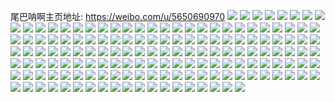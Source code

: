 尾巴呐啊主页地址: https://weibo.com/u/5650690970 
![](https://wx4.sinaimg.cn/mw2000/006apIQWly1h2wirs6fcoj30oz18fqf9.jpg) 
![](https://wx4.sinaimg.cn/mw2000/006apIQWly1gzmndn5gg3j32io1w07wk.jpg) 
![](https://wx4.sinaimg.cn/mw2000/006apIQWly1gzmnd6y1nuj32io1w0e84.jpg) 
![](https://wx4.sinaimg.cn/mw2000/006apIQWly1gzmnd8ewkyj30u01404dm.jpg) 
![](https://wx4.sinaimg.cn/mw2000/006apIQWly1gzmnd8ym3sj30u0140qde.jpg) 
![](https://wx4.sinaimg.cn/mw2000/006apIQWly1gzmndc0mj8j32202qou10.jpg) 
![](https://wx4.sinaimg.cn/mw2000/006apIQWly1gzmnddkvftj31p829lqv6.jpg) 
![](https://wx4.sinaimg.cn/mw2000/006apIQWly1gy8pxkbzu0j31o0280npd.jpg) 
![](https://wx4.sinaimg.cn/mw2000/006apIQWly1gy57hh0mejj32c0340e83.jpg) 
![](https://wx4.sinaimg.cn/mw2000/006apIQWly1gtxg38s10dj33402c0hdv.jpg) 
![](https://wx4.sinaimg.cn/mw2000/006apIQWly1gtxg3bbq1kj33402c0npf.jpg) 
![](https://wx4.sinaimg.cn/mw2000/006apIQWly1gt7zh64d69j31o0280b2a.jpg) 
![](https://wx4.sinaimg.cn/mw2000/006apIQWly1gt7zh2lckhj31mz26m4qq.jpg) 
![](https://wx4.sinaimg.cn/mw2000/006apIQWly1gt7zh8q8jpj31o0280hdu.jpg) 
![](https://wx4.sinaimg.cn/mw2000/006apIQWly1gsy3nw8gtrj31o02801ky.jpg) 
![](https://wx4.sinaimg.cn/mw2000/006apIQWly1gsy3nurojfj31o02804qq.jpg) 
![](https://wx4.sinaimg.cn/mw2000/006apIQWly1gsy3ny9biaj32c0340hdt.jpg) 
![](https://wx4.sinaimg.cn/mw2000/006apIQWly1grlzgl3nsoj33401qve83.jpg) 
![](https://wx4.sinaimg.cn/mw2000/006apIQWly1grlzgezyx9j33401qve83.jpg) 
![](https://wx4.sinaimg.cn/mw2000/006apIQWly1grlzgidd20j33401qvhdv.jpg) 
![](https://wx4.sinaimg.cn/mw2000/006apIQWly1grlzgwts5aj31qv340b2a.jpg) 
![](https://wx4.sinaimg.cn/mw2000/006apIQWly1grlzgbmzddj33401qv1ky.jpg) 
![](https://wx4.sinaimg.cn/mw2000/006apIQWly1grlzh2w8pfj31qv3401kz.jpg) 
![](https://wx4.sinaimg.cn/mw2000/006apIQWly1grlzgo08uzj31qv340u0y.jpg) 
![](https://wx4.sinaimg.cn/mw2000/006apIQWly1grlzgqcz9sj33401qve82.jpg) 
![](https://wx4.sinaimg.cn/mw2000/006apIQWly1grlzguexnjj31qv340hdu.jpg) 
![](https://wx4.sinaimg.cn/mw2000/006apIQWly1grkeruhyx0j33402c0qv5.jpg) 
![](https://wx4.sinaimg.cn/mw2000/006apIQWly1grkerwkvx6j33402c0qv5.jpg) 
![](https://wx4.sinaimg.cn/mw2000/006apIQWly1grkerzhnjzj33402c01ky.jpg) 
![](https://wx4.sinaimg.cn/mw2000/006apIQWly1grkes1gtocj33402c0npd.jpg) 
![](https://wx4.sinaimg.cn/mw2000/006apIQWly1gr2x1qduo2j31400u0gng.jpg) 
![](https://wx4.sinaimg.cn/mw2000/006apIQWly1gr2x1sm03zj31400u0wfb.jpg) 
![](https://wx4.sinaimg.cn/mw2000/006apIQWly1gr2x1xb61nj30u0140gmz.jpg) 
![](https://wx4.sinaimg.cn/mw2000/006apIQWly1gqz78kntidj31o02807wi.jpg) 
![](https://wx4.sinaimg.cn/mw2000/006apIQWly1gqz7e6sie0j31o0280u0x.jpg) 
![](https://wx4.sinaimg.cn/mw2000/006apIQWly1gqz78j7b9zj31o0280u0x.jpg) 
![](https://wx4.sinaimg.cn/mw2000/006apIQWly1gqhzw9f678j33402c0b29.jpg) 
![](https://wx4.sinaimg.cn/mw2000/006apIQWly1gqi07x1cn1j31401hc468.jpg) 
![](https://wx4.sinaimg.cn/mw2000/006apIQWly1gqhzwkz8qsj33402c04qp.jpg) 
![](https://wx4.sinaimg.cn/mw2000/006apIQWly1gqhzwcv84wj33402c0kjm.jpg) 
![](https://wx4.sinaimg.cn/mw2000/006apIQWly1gqhzwizq7fj31ny18z1kx.jpg) 
![](https://wx4.sinaimg.cn/mw2000/006apIQWly1gqhzxwhyxbj33402c01kz.jpg) 
![](https://wx4.sinaimg.cn/mw2000/006apIQWly1gq7smfxv7dj33402c0hdu.jpg) 
![](https://wx4.sinaimg.cn/mw2000/006apIQWly1gq7slyzp31j31hc0u8amo.jpg) 
![](https://wx4.sinaimg.cn/mw2000/006apIQWly1gq7smp2tudj33402c0hdv.jpg) 
![](https://wx4.sinaimg.cn/mw2000/006apIQWly1gq7smdjp78j33402c0hdt.jpg) 
![](https://wx4.sinaimg.cn/mw2000/006apIQWly1gq7smjjzzcj32ko1xi1ky.jpg) 
![](https://wx4.sinaimg.cn/mw2000/006apIQWly1gq7sm13h6ij33402bzu0x.jpg) 
![](https://wx4.sinaimg.cn/mw2000/006apIQWly1gq7sm27xrfj33402c0qv5.jpg) 
![](https://wx4.sinaimg.cn/mw2000/006apIQWly1gq7sm3e1g2j33402c0u0x.jpg) 
![](https://wx4.sinaimg.cn/mw2000/006apIQWly1gq7sm9qsl4j32op29bx6q.jpg) 
![](https://wx4.sinaimg.cn/mw2000/006apIQWly1gq7smsmenlj32hu1vb7wh.jpg) 
![](https://wx4.sinaimg.cn/mw2000/006apIQWly1gq7sx9exaxj33402c04qq.jpg) 
![](https://wx4.sinaimg.cn/mw2000/006apIQWly1gq7slzh0wcj31hc0u8tfh.jpg) 
![](https://wx4.sinaimg.cn/mw2000/006apIQWly1gnvd655pwyj33402c0kjl.jpg) 
![](https://wx4.sinaimg.cn/mw2000/006apIQWly1gnvd63xvjgj32c0340b29.jpg) 
![](https://wx4.sinaimg.cn/mw2000/006apIQWly1gnvd67wm4lj32c0340e81.jpg) 
![](https://wx4.sinaimg.cn/mw2000/006apIQWly1gnnwu4b056j31sc2ds4ok.jpg) 
![](https://wx4.sinaimg.cn/mw2000/006apIQWly1gnnwu3fv8nj31sc2ds1ky.jpg) 
![](https://wx4.sinaimg.cn/mw2000/006apIQWly1gnnwu4ypfnj31sc2dstw4.jpg) 
![](https://wx4.sinaimg.cn/mw2000/006apIQWly1gnbpf47yi6j33402c07wh.jpg) 
![](https://wx4.sinaimg.cn/mw2000/006apIQWly1gnbpf5lxnmj32191iyh13.jpg) 
![](https://wx4.sinaimg.cn/mw2000/006apIQWly1gnbpf69qclj32p120sb2a.jpg) 
![](https://wx4.sinaimg.cn/mw2000/006apIQWly1gnbpf6z92oj33402c0kjl.jpg) 
![](https://wx4.sinaimg.cn/mw2000/006apIQWly1gnbpfhiic4j31o02801kz.jpg) 
![](https://wx4.sinaimg.cn/mw2000/006apIQWly1gnbpf8rpt4j32c01r07wh.jpg) 
![](https://wx4.sinaimg.cn/mw2000/006apIQWly1gnbpf9jnhhj33402c0u0x.jpg) 
![](https://wx4.sinaimg.cn/mw2000/006apIQWly1gnbpfcl9zzj33402c07wl.jpg) 
![](https://wx4.sinaimg.cn/mw2000/006apIQWly1gnbpfdpcpfj33402c0kjl.jpg) 
![](https://wx4.sinaimg.cn/mw2000/006apIQWly1gmbyerzt6lj32c0340qv6.jpg) 
![](https://wx4.sinaimg.cn/mw2000/006apIQWly1gmbyeswjswj325h2va4qp.jpg) 
![](https://wx4.sinaimg.cn/mw2000/006apIQWly1gmbyeu39e5j33402c0u0x.jpg) 
![](https://wx4.sinaimg.cn/mw2000/006apIQWly1gmbyeqz5g8j31sc2dsx6g.jpg) 
![](https://wx4.sinaimg.cn/mw2000/006apIQWly1gmbygf971qj31o0280qv5.jpg) 
![](https://wx4.sinaimg.cn/mw2000/006apIQWly1gmbyewt2x7j31i0200kjl.jpg) 
![](https://wx4.sinaimg.cn/mw2000/006apIQWly1gj4zl17dqvj327f2xxhdv.jpg) 
![](https://wx4.sinaimg.cn/mw2000/006apIQWly1gj4a7j7vs5j32c0340npf.jpg) 
![](https://wx4.sinaimg.cn/mw2000/006apIQWly1gj4a7mckuij33402c0e83.jpg) 
![](https://wx4.sinaimg.cn/mw2000/006apIQWly1gj4a7npcgwj33402c07wh.jpg) 
![](https://wx4.sinaimg.cn/mw2000/006apIQWly1gilc41kkhhj318g1uojts.jpg) 
![](https://wx4.sinaimg.cn/mw2000/006apIQWly1gilc422u63j318g1uo0ug.jpg) 
![](https://wx4.sinaimg.cn/mw2000/006apIQWly1gilc43dxhwj318g1u8ad0.jpg) 
![](https://wx4.sinaimg.cn/mw2000/006apIQWly1gilc42leg3j318g1uodhr.jpg) 
![](https://wx4.sinaimg.cn/mw2000/006apIQWly1gilc44pf0jj318g1uotcr.jpg) 
![](https://wx4.sinaimg.cn/mw2000/006apIQWly1gilc45a56dj318g1uo3zy.jpg) 
![](https://wx4.sinaimg.cn/mw2000/006apIQWly1ggfxliez6ij32c03401kz.jpg) 
![](https://wx4.sinaimg.cn/mw2000/006apIQWly1ggfxm2s8sgj32c0340b2b.jpg) 
![](https://wx4.sinaimg.cn/mw2000/006apIQWly1ggfxlcykfwj32vv25wnpe.jpg) 
![](https://wx4.sinaimg.cn/mw2000/006apIQWly1ggfxlneiy9j33402c0b2a.jpg) 
![](https://wx4.sinaimg.cn/mw2000/006apIQWly1ggfxlx27prj33402c0qv5.jpg) 
![](https://wx4.sinaimg.cn/mw2000/006apIQWly1ggfxm7z1r4j33402c0qv5.jpg) 
![](https://wx4.sinaimg.cn/mw2000/006apIQWly1ggfxmcch8ej33402c0x6p.jpg) 
![](https://wx4.sinaimg.cn/mw2000/006apIQWly1ggfxl98dy0j328b1o8e07.jpg) 
![](https://wx4.sinaimg.cn/mw2000/006apIQWly1ggfy4a9lubj330a297npd.jpg) 
![](https://wx4.sinaimg.cn/mw2000/006apIQWly1gg5hxho5c8j33402c0x6p.jpg) 
![](https://wx4.sinaimg.cn/mw2000/006apIQWly1gg5hxn3a2hj33402c01ky.jpg) 
![](https://wx4.sinaimg.cn/mw2000/006apIQWly1gg5hxclvnnj32c0340hdw.jpg) 
![](https://wx4.sinaimg.cn/mw2000/006apIQWly1gg5hx2o2pyj30u014c17q.jpg) 
![](https://wx4.sinaimg.cn/mw2000/006apIQWly1gg5hx4d1h7j30u0140anx.jpg) 
![](https://wx4.sinaimg.cn/mw2000/006apIQWly1gg5hx3gfluj30u0140agl.jpg) 
![](https://wx4.sinaimg.cn/mw2000/006apIQWly1gg2ah807ipj30ku1qihce.jpg) 
![](https://wx4.sinaimg.cn/mw2000/006apIQWly1gg2ah8wwymj30ku1qitra.jpg) 
![](https://wx4.sinaimg.cn/mw2000/006apIQWly1gg2aha4c9zj30ku1qituw.jpg) 
![](https://wx4.sinaimg.cn/mw2000/006apIQWly1gg2ahb886zj30ku1qinkk.jpg) 
![](https://wx4.sinaimg.cn/mw2000/006apIQWly1gg2ahcfqy3j30ku1qinif.jpg) 
![](https://wx4.sinaimg.cn/mw2000/006apIQWly1gg2ahdi2txj30ku1qinl1.jpg) 
![](https://wx4.sinaimg.cn/mw2000/006apIQWly1gg2ah6m55hj32801o0npe.jpg) 
![](https://wx4.sinaimg.cn/mw2000/006apIQWly1gg2ahexti7j31z41hcb29.jpg) 
![](https://wx4.sinaimg.cn/mw2000/006apIQWly1gg2ahgne9zj33402c0x6p.jpg) 
![](https://wx4.sinaimg.cn/mw2000/006apIQWly1ge2btglfc3j31400u0gxa.jpg) 
![](https://wx4.sinaimg.cn/mw2000/006apIQWly1ge2btdvojqj30u0140gr5.jpg) 
![](https://wx4.sinaimg.cn/mw2000/006apIQWly1ge2bte7wuwj30u0140do6.jpg) 
![](https://wx4.sinaimg.cn/mw2000/006apIQWly1ge2bteg783j31400u07dl.jpg) 
![](https://wx4.sinaimg.cn/mw2000/006apIQWly1ge2bt8l36qj31400u0dz5.jpg) 
![](https://wx4.sinaimg.cn/mw2000/006apIQWly1ge2bt97rx3j31400u014l.jpg) 
![](https://wx4.sinaimg.cn/mw2000/006apIQWly1ge2bt9rducj31400u0jvg.jpg) 
![](https://wx4.sinaimg.cn/mw2000/006apIQWly1ge2btfarrej30u0140dm7.jpg) 
![](https://wx4.sinaimg.cn/mw2000/006apIQWly1ge2btgarslj30u0140ag0.jpg) 
![](https://wx4.sinaimg.cn/mw2000/006apIQWly1ge2bt9jk9pj31400u0q9m.jpg) 
![](https://wx4.sinaimg.cn/mw2000/006apIQWly1ge2btd3layj31400u0qmc.jpg) 
![](https://wx4.sinaimg.cn/mw2000/006apIQWly1ge2btf04phj30u0140q9h.jpg) 
![](https://wx4.sinaimg.cn/mw2000/006apIQWly1ge2btfke37j31400u0n3o.jpg) 
![](https://wx4.sinaimg.cn/mw2000/006apIQWly1ge2btfs41dj30u0140ag6.jpg) 
![](https://wx4.sinaimg.cn/mw2000/006apIQWly1ge2btep4gaj30u0140jus.jpg) 
![](https://wx4.sinaimg.cn/mw2000/006apIQWly1ge2btb824bj31400u0gwu.jpg) 
![](https://wx4.sinaimg.cn/mw2000/006apIQWly1ge2btdg6ycj31400u0q9b.jpg) 
![](https://wx4.sinaimg.cn/mw2000/006apIQWly1ge2btg226ij31400u0n5d.jpg) 
![](https://wx4.sinaimg.cn/mw2000/006apIQWly1gdzxyxjfnbj30ku0rtgvm.jpg) 
![](https://wx4.sinaimg.cn/mw2000/006apIQWly1gdzxyxr0jjj30u014015z.jpg) 
![](https://wx4.sinaimg.cn/mw2000/006apIQWly1gdzxyy0jodj30ku0rtgx9.jpg) 
![](https://wx4.sinaimg.cn/mw2000/006apIQWly1gdzxyyabndj30u0140tos.jpg) 
![](https://wx4.sinaimg.cn/mw2000/006apIQWly1gdzxyymldaj30u0140wty.jpg) 
![](https://wx4.sinaimg.cn/mw2000/006apIQWly1gdzxyyu49rj30ku0z67h3.jpg) 
![](https://wx4.sinaimg.cn/mw2000/006apIQWly1gdzxyx8akuj30u0140h1s.jpg) 
![](https://wx4.sinaimg.cn/mw2000/006apIQWly1gdzxyz43y7j30ku0rtakj.jpg) 
![](https://wx4.sinaimg.cn/mw2000/006apIQWly1gdzxyzooybj30ku0z64ap.jpg) 
![](https://wx4.sinaimg.cn/mw2000/006apIQWly1gdt1qum1xgj30u0140tgb.jpg) 
![](https://wx4.sinaimg.cn/mw2000/006apIQWly1gdt1qsm4lnj31400u0dk9.jpg) 
![](https://wx4.sinaimg.cn/mw2000/006apIQWly1gdt1qw2cyuj30u0140jx0.jpg) 
![](https://wx4.sinaimg.cn/mw2000/006apIQWly1gdt1qwfizaj30u0140q8o.jpg) 
![](https://wx4.sinaimg.cn/mw2000/006apIQWly1gdt1qwoq4hj30u0140tez.jpg) 
![](https://wx4.sinaimg.cn/mw2000/006apIQWly1gdt1qwxqhjj30u0140dm8.jpg) 
![](https://wx4.sinaimg.cn/mw2000/006apIQWly1gdofo7fqgwj30py0wfjxr.jpg) 
![](https://wx4.sinaimg.cn/mw2000/006apIQWly1gdofo74p0nj30rj0yfn4a.jpg) 
![](https://wx4.sinaimg.cn/mw2000/006apIQWly1gdofo7qjn1j30u011jtc8.jpg) 
![](https://wx4.sinaimg.cn/mw2000/006apIQWly1gdofo8804bj30qs0xhtg0.jpg) 
![](https://wx4.sinaimg.cn/mw2000/006apIQWly1gdeb7712cmj31400u0tjt.jpg) 
![](https://wx4.sinaimg.cn/mw2000/006apIQWly1gdeb77dq3wj31450u0duu.jpg) 
![](https://wx4.sinaimg.cn/mw2000/006apIQWly1gdeb77pa09j31400u0tmh.jpg) 
![](https://wx4.sinaimg.cn/mw2000/006apIQWly1gdeb76rspoj31400u0aop.jpg) 
![](https://wx4.sinaimg.cn/mw2000/006apIQWly1gdeb77z7v8j31400u04c2.jpg) 
![](https://wx4.sinaimg.cn/mw2000/006apIQWly1gdeb78a7u0j30u014015b.jpg) 
